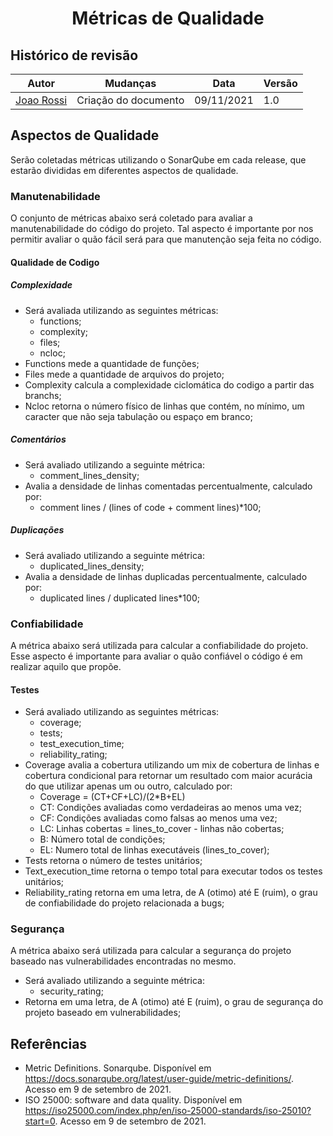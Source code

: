 <h1 style="text-align: center">Métricas de Qualidade</h1>

## Histórico de revisão

| Autor                                | Mudanças            | Data       | Versão |
| ------------------------------------ | ------------------- | ---------- | ------ |
| [Joao Rossi](https://github.com/bielrossi15) | Criação do documento | 09/11/2021 | 1.0    |

## Aspectos de Qualidade

Serão coletadas métricas utilizando o SonarQube em cada release, que estarão divididas em diferentes aspectos de qualidade.

### Manutenabilidade

O conjunto de métricas abaixo será coletado para avaliar a manutenabilidade do código do projeto. Tal aspecto é importante por nos permitir avaliar o quão fácil será para que manutenção seja feita no código.

#### Qualidade de Codigo

##### Complexidade
- Será avaliada utilizando as seguintes métricas:
    - functions;
    - complexity;
    - files;
    - ncloc;
- Functions mede a quantidade de funções;
- Files mede a quantidade de arquivos do projeto;
- Complexity calcula a complexidade ciclomática do codigo a partir das branchs;
- Ncloc retorna o número físico de linhas que contém, no mínimo, um caracter que não seja tabulação ou espaço em branco;

##### Comentários
- Será avaliado utilizando a seguinte métrica:
    - comment_lines_density;
- Avalia a densidade de linhas comentadas percentualmente, calculado por:
    - comment lines / (lines of code + comment lines)*100;

##### Duplicações
- Será avaliado utilizando a seguinte métrica:
    - duplicated_lines_density;
- Avalia a densidade de linhas duplicadas percentualmente, calculado por:
    - duplicated lines / duplicated lines*100;

### Confiabilidade

A métrica abaixo será utilizada para calcular a confiabilidade do projeto. Esse aspecto é importante para avaliar o quão confiável o código é em realizar aquilo que propõe.

#### Testes
- Será avaliado utilizando as seguintes métricas:
    - coverage;
    - tests;
    - test_execution_time;
    - reliability_rating;
- Coverage avalia a cobertura utilizando um mix de cobertura de linhas e cobertura condicional para retornar um resultado com maior acurácia do que utilizar apenas um ou outro, calculado por:
    - Coverage = (CT+CF+LC)/(2*B+EL)
    - CT: Condições avaliadas como verdadeiras ao menos uma vez;
    - CF: Condições avaliadas como falsas ao menos uma vez;
    - LC: Linhas cobertas = lines_to_cover - linhas não cobertas;
    - B: Número total de condições;
    - EL: Numero total de linhas executáveis (lines_to_cover);
- Tests retorna o número de testes unitários;
- Text_execution_time retorna o tempo total para executar todos os testes unitários;
- Reliability_rating retorna em uma letra, de A (otimo) até E (ruim), o grau de confiabilidade do projeto relacionada a bugs;

### Segurança

A métrica abaixo será utilizada para calcular a segurança do projeto baseado nas vulnerabilidades encontradas no mesmo.

- Será avaliado utilizando a seguinte métrica:
    - security_rating;
- Retorna em uma letra, de A (otimo) até E (ruim), o grau de segurança do projeto baseado em vulnerabilidades;

## Referências

- Metric Definitions. Sonarqube. Disponível em <https://docs.sonarqube.org/latest/user-guide/metric-definitions/>. Acesso em 9 de setembro de 2021.
- ISO 25000: software and data quality. Disponível em <https://iso25000.com/index.php/en/iso-25000-standards/iso-25010?start=0>. Acesso em 9 de setembro de 2021.
